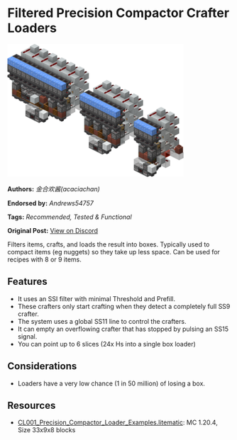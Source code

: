 # Filtered Precision Compactor Crafter Loaders
<img alt="Precision_Compactor_Loader_Examples.png" src="images/Precision_Compactor_Loader_Examples.png?raw=1" height="300px">

**Authors:** *金合欢酱(acaciachan)*

**Endorsed by:** *Andrews54757*

**Tags:** *Recommended, Tested & Functional*

**Original Post:** [View on Discord](https://discord.com/channels/1375556143186837695/1388179387563642960)

Filters items, crafts, and loads the result into boxes. Typically used to compact items (eg nuggets) so they take up less space. Can be used for recipes with 8 or 9 items.

## Features
- It uses an SSI filter with minimal Threshold and Prefill.
- These crafters only start crafting when they detect a completely full SS9 crafter.
- The system uses a global SS11 line to control the crafters.
- It can empty an overflowing crafter that has stopped by pulsing an SS15 signal.
- You can point up to 6 slices (24x Hs into a single box loader)

## Considerations
- Loaders have a very low chance (1 in 50 million) of losing a box.

## Resources
- [CL001_Precision_Compactor_Loader_Examples.litematic](attachments/CL001_Precision_Compactor_Loader_Examples.litematic): MC 1.20.4, Size 33x9x8 blocks
